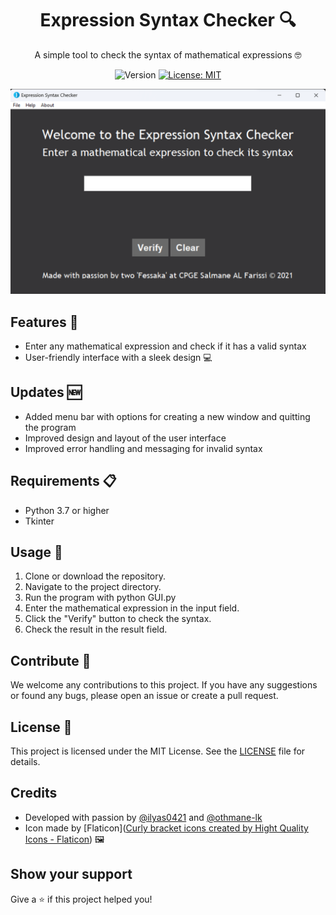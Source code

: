 <h1 align="center">Expression Syntax Checker 🔍</h1>

<p align="center">
A simple tool to check the syntax of mathematical expressions 🤓
</p>

<p align="center">
  <img alt="Version" src="https://img.shields.io/badge/version-2.0.0-blue.svg?cacheSeconds=2592000" />
  <a href="#" target="_blank">
    <img alt="License: MIT" src="https://img.shields.io/badge/License-MIT-yellow.svg" />
  </a>
  <a href="https://twitter.com/ilyas_abdell" target="_blank">
  </a>
</p>
<div align="center">
  <img src="assets/img.png">
</div>

## Features 🌟
- Enter any mathematical expression and check if it has a valid syntax
- User-friendly interface with a sleek design 💻

## Updates 🆕

- Added menu bar with options for creating a new window and quitting the program
- Improved design and layout of the user interface
- Improved error handling and messaging for invalid syntax

## Requirements 📋
- Python 3.7 or higher
- Tkinter

## Usage 📝
1. Clone or download the repository.
2. Navigate to the project directory.
3. Run the program with python GUI.py
4. Enter the mathematical expression in the input field.
5. Click the "Verify" button to check the syntax.
6. Check the result in the result field.

## Contribute 🤝
We welcome any contributions to this project. If you have any suggestions or found any bugs, please open an issue or create a pull request.

## License 📜
This project is licensed under the MIT License. See the [LICENSE](https://github.com/ilyas0421/PROJET_INFO/edit/master/LICENSE.md) file for details.

## Credits
- Developed with passion by [@ilyas0421](https://github.com/ilyas0421) and [@othmane-lk](https://github.com/othmane-lk)
- Icon made by [Flaticon](<a href="https://www.flaticon.com/free-icons/curly-bracket" title="curly bracket icons">Curly bracket icons created by Hight Quality Icons - Flaticon</a>) 🖼

## Show your support

Give a ⭐️ if this project helped you!